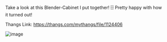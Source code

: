 Take a look at this Blender-Cabinet I put together! 🗄️ Pretty happy with how it turned out!

Thangs Link: https://thangs.com/mythangs/file/1124406

![image](https://github.com/user-attachments/assets/17414338-e792-4fd0-a0b1-83d3aaeaa465)
